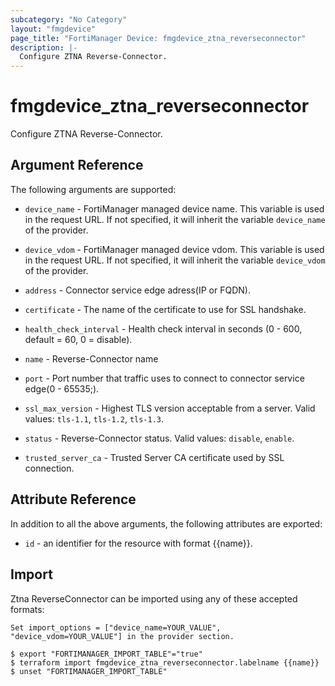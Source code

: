 ```yaml
---
subcategory: "No Category"
layout: "fmgdevice"
page_title: "FortiManager Device: fmgdevice_ztna_reverseconnector"
description: |-
  Configure ZTNA Reverse-Connector.
---
```


# fmgdevice_ztna_reverseconnector
Configure ZTNA Reverse-Connector.

## Argument Reference


The following arguments are supported:

* `device_name` - FortiManager managed device name. This variable is used in the request URL. If not specified, it will inherit the variable `device_name` of the provider.
* `device_vdom` - FortiManager managed device vdom. This variable is used in the request URL. If not specified, it will inherit the variable `device_vdom` of the provider.

* `address` - Connector service edge adress(IP or FQDN).
* `certificate` - The name of the certificate to use for SSL handshake.
* `health_check_interval` - Health check interval in seconds (0 - 600, default = 60, 0 = disable).
* `name` - Reverse-Connector name
* `port` - Port number that traffic uses to connect to connector service edge(0 - 65535;).
* `ssl_max_version` - Highest TLS version acceptable from a server. Valid values: `tls-1.1`, `tls-1.2`, `tls-1.3`.

* `status` - Reverse-Connector status. Valid values: `disable`, `enable`.

* `trusted_server_ca` - Trusted Server CA certificate used by SSL connection.


## Attribute Reference

In addition to all the above arguments, the following attributes are exported:
* `id` - an identifier for the resource with format {{name}}.

## Import

Ztna ReverseConnector can be imported using any of these accepted formats:
```
Set import_options = ["device_name=YOUR_VALUE", "device_vdom=YOUR_VALUE"] in the provider section.

$ export "FORTIMANAGER_IMPORT_TABLE"="true"
$ terraform import fmgdevice_ztna_reverseconnector.labelname {{name}}
$ unset "FORTIMANAGER_IMPORT_TABLE"
```

